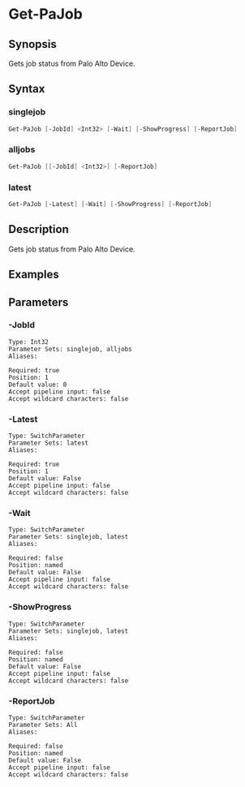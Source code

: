 # Get-PaJob

## Synopsis

Gets job status from Palo Alto Device.

## Syntax

### singlejob

```powershell
Get-PaJob [-JobId] <Int32> [-Wait] [-ShowProgress] [-ReportJob] 
```

### alljobs

```powershell
Get-PaJob [[-JobId] <Int32>] [-ReportJob] 
```

### latest

```powershell
Get-PaJob [-Latest] [-Wait] [-ShowProgress] [-ReportJob] 
```

## Description

Gets job status from Palo Alto Device.

## Examples

## Parameters

### -JobId


```asciidoc
Type: Int32
Parameter Sets: singlejob, alljobs
Aliases: 

Required: true
Position: 1
Default value: 0
Accept pipeline input: false
Accept wildcard characters: false
```
### -Latest


```asciidoc
Type: SwitchParameter
Parameter Sets: latest
Aliases: 

Required: true
Position: 1
Default value: False
Accept pipeline input: false
Accept wildcard characters: false
```
### -Wait


```asciidoc
Type: SwitchParameter
Parameter Sets: singlejob, latest
Aliases: 

Required: false
Position: named
Default value: False
Accept pipeline input: false
Accept wildcard characters: false
```
### -ShowProgress


```asciidoc
Type: SwitchParameter
Parameter Sets: singlejob, latest
Aliases: 

Required: false
Position: named
Default value: False
Accept pipeline input: false
Accept wildcard characters: false
```
### -ReportJob


```asciidoc
Type: SwitchParameter
Parameter Sets: All
Aliases: 

Required: false
Position: named
Default value: False
Accept pipeline input: false
Accept wildcard characters: false
```
